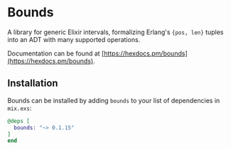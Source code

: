 # Bounds

A library for generic Elixir intervals, formalizing Erlang's `{pos, len}` tuples
into an ADT with many supported operations.

Documentation can be found at [https://hexdocs.pm/bounds](https://hexdocs.pm/bounds).

## Installation

Bounds can be installed by adding `bounds` to your list of dependencies
in `mix.exs`:

```elixir
@deps [
  bounds: "~> 0.1.15"
]
end
```
